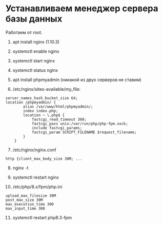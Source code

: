 # Устанавливаем менеджер сервера базы данных
Работаем от root.

1. apt install nginx (1.10.3)

2. systemctl enable nginx

3. systemctl start nginx

4. systemctl status nginx

5. apt install phpmyadmin (никакой из двух серверов не ставим)

6. /etc/nginx/sites-available/my_file:

```
server_names_hash_bucket_size 64;
location /phpmyadmin/ {
        alias /var/www/html/phpmyadmin/;
        index index.php;
        location ~ \.php$ {
            fastcgi_read_timeout 360;
            fastcgi_pass unix:/var/run/php/php-fpm.sock;
            include fastcgi_params;
            fastcgi_param SCRIPT_FILENAME $request_filename;
        }
    }
```

7. /etc/nginx/nginx.conf

```
http {client_max_body_size 30M; ...
```

8. nginx -t

9. systemctl restart nginx

10. /etc/php/8.x/fpm/php.ini

```
upload_max_filesize 30M
post_max_size 30M
max_execution_time 300
max_input_time 300
```

11. systemctl restart php8.3-fpm
